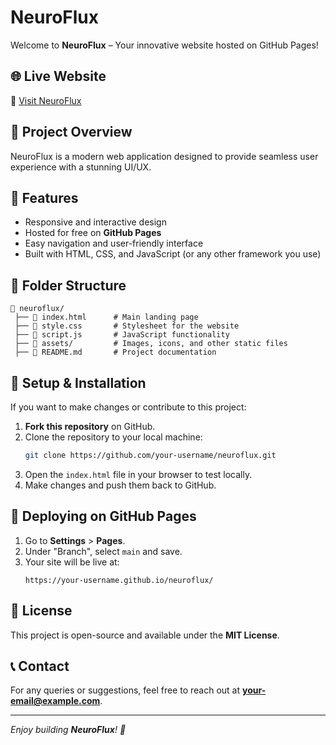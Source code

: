 # NeuroFlux

Welcome to **NeuroFlux** – Your innovative website hosted on GitHub Pages!

## 🌐 Live Website
🔗 [Visit NeuroFlux](https://your-username.github.io/neuroflux/)

## 📌 Project Overview
NeuroFlux is a modern web application designed to provide seamless user experience with a stunning UI/UX.

## 🚀 Features
- Responsive and interactive design
- Hosted for free on **GitHub Pages**
- Easy navigation and user-friendly interface
- Built with HTML, CSS, and JavaScript (or any other framework you use)

## 📂 Folder Structure
```
📁 neuroflux/
 ├── 📄 index.html      # Main landing page
 ├── 📄 style.css       # Stylesheet for the website
 ├── 📄 script.js       # JavaScript functionality
 ├── 📁 assets/         # Images, icons, and other static files
 ├── 📄 README.md       # Project documentation
```

## 🔧 Setup & Installation
If you want to make changes or contribute to this project:
1. **Fork this repository** on GitHub.
2. Clone the repository to your local machine:
   ```sh
   git clone https://github.com/your-username/neuroflux.git
   ```
3. Open the `index.html` file in your browser to test locally.
4. Make changes and push them back to GitHub.

## 🚀 Deploying on GitHub Pages
1. Go to **Settings** > **Pages**.
2. Under "Branch", select `main` and save.
3. Your site will be live at:
   ```
   https://your-username.github.io/neuroflux/
   ```

## 📜 License
This project is open-source and available under the **MIT License**.

## 📞 Contact
For any queries or suggestions, feel free to reach out at **your-email@example.com**.

---
_Enjoy building **NeuroFlux**! 🚀_
